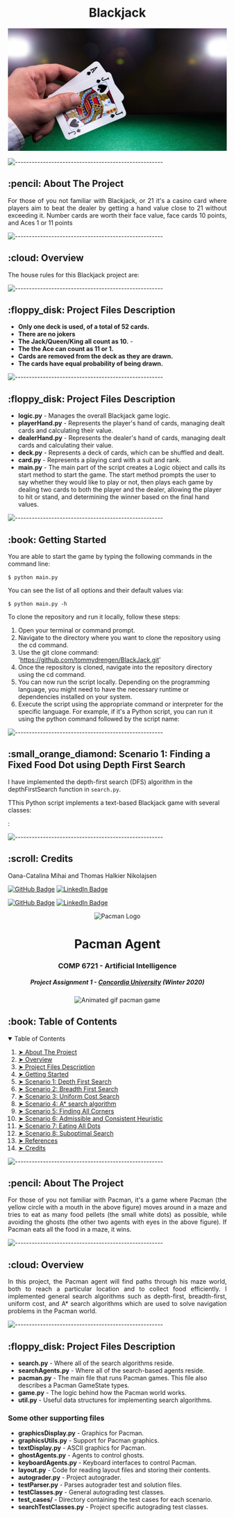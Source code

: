 </p>
<h1 align="center"> Blackjack </h1>

<p align="center"> 
  <img src="blackjack.jpg" alt="Animated gif pacman game" height="282px" width="637">
</p>


![-----------------------------------------------------](https://raw.githubusercontent.com/andreasbm/readme/master/assets/lines/rainbow.png)

<!-- ABOUT THE PROJECT -->
<h2 id="about-the-project"> :pencil: About The Project</h2>

<p align="justify"> 
  For those of you not familiar with Blackjack, or 21 it's a casino card where players aim to beat the dealer by getting a hand value close to 21 without exceeding it. Number cards are worth their face value, face cards 10 points, and Aces 1 or 11 points

</p>

![-----------------------------------------------------](https://raw.githubusercontent.com/andreasbm/readme/master/assets/lines/rainbow.png)

<!-- OVERVIEW -->
<h2 id="overview"> :cloud: Overview</h2>

<p align="justify"> 
  The house rules for this Blackjack project are:

  ![-----------------------------------------------------](https://raw.githubusercontent.com/andreasbm/readme/master/assets/lines/rainbow.png)

<!-- PROJECT FILES DESCRIPTION -->
<h2 id="project-files-description"> :floppy_disk: Project Files Description</h2>

<ul>
  <li><b>Only one deck is used, of a total of 52 cards. </b> 
  <li><b>There are no jokers</b> 
  <li><b>The Jack/Queen/King all count as 10.</b> - 
  <li><b>The the Ace can count as 11 or 1.</b> 
  <li><b>Cards are removed from the deck as they are drawn.</b> 
  <li><b>The cards have equal probability of being drawn.</b> 
</ul>




</p>

![-----------------------------------------------------](https://raw.githubusercontent.com/andreasbm/readme/master/assets/lines/rainbow.png)

<!-- PROJECT FILES DESCRIPTION -->
<h2 id="project-files-description"> :floppy_disk: Project Files Description</h2>

<ul>
  <li><b>logic.py</b> - Manages the overall Blackjack game logic.</li>
  <li><b>playerHand.py</b> - Represents the player's hand of cards, managing dealt cards and calculating their value.</li>
  <li><b>dealerHand.py</b> - Represents the dealer's hand of cards, managing dealt cards and calculating their value.</li>
  <li><b>deck.py</b> - Represents a deck of cards, which can be shuffled and dealt.</li>
  <li><b>card.py</b> - Represents a playing card with a suit and rank.</li>
  <li><b>main.py</b> - The main part of the script creates a Logic object and calls its start method to start the game. The start method prompts the user to say whether they would like to play or not, then plays each game by dealing two cards to both the player and the dealer, allowing the player to hit or stand, and determining the winner based on the final hand values.</li>

</ul>

![-----------------------------------------------------](https://raw.githubusercontent.com/andreasbm/readme/master/assets/lines/rainbow.png)

<!-- GETTING STARTED -->
<h2 id="getting-started"> :book: Getting Started</h2>

<p>You are able to start the game by typing the following commands in the command line:</p>
<pre><code>$ python main.py</code></pre>

<p>You can see the list of all options and their default values via:</p>
<pre><code>$ python main.py -h</code></pre>


To clone the repository and run it locally, follow these steps:
1) Open your terminal or command prompt. <br>
2) Navigate to the directory where you want to clone the repository using the cd command. <br> 
3) Use the git clone command:<br>
'https://github.com/tommydrengen/BlackJack.git'
4) Once the repository is cloned, navigate into the repository directory using the cd command. <br>
5) You can now run the script locally. Depending on the programming language, you might need to have the necessary runtime or dependencies installed on your system. <br>
6) Execute the script using the appropriate command or interpreter for the specific language. For example, if it's a Python script, you can run it using the python command followed by the script name:

![-----------------------------------------------------](https://raw.githubusercontent.com/andreasbm/readme/master/assets/lines/rainbow.png)

<!-- SCENARIO1 -->
<h2 id="scenario1"> :small_orange_diamond: Scenario 1: Finding a Fixed Food Dot using Depth First Search</h2>

<p>I have implemented the depth-first search (DFS) algorithm in the depthFirstSearch function in <code>search.py</code>.</p>
<p>TThis Python script implements a text-based Blackjack game with several classes:


:</p>


![-----------------------------------------------------](https://raw.githubusercontent.com/andreasbm/readme/master/assets/lines/rainbow.png)

<!-- CREDITS -->
<h2 id="credits"> :scroll: Credits</h2>

Oana-Catalina Mihai and Thomas Halkier Nikolajsen

[![GitHub Badge](https://img.shields.io/badge/GitHub-100000?style=for-the-badge&logo=github&logoColor=white)](https://github.com/Catalina-Mihai)
[![LinkedIn Badge](https://img.shields.io/badge/LinkedIn-0077B5?style=for-the-badge&logo=linkedin&logoColor=white)](https://www.linkedin.com/in/catalina-oana-m/)

[![GitHub Badge](https://img.shields.io/badge/GitHub-100000?style=for-the-badge&logo=github&logoColor=white)](https://github.com/tommydrengen/)
[![LinkedIn Badge](https://img.shields.io/badge/LinkedIn-0077B5?style=for-the-badge&logo=linkedin&logoColor=white)](https://www.linkedin.com/in/thomas-halkier-nicolajsen-60b7a4126/)





<p align="center"> 
  <img src="gif/Pacman Logo2.jpg" alt="Pacman Logo" width="80px" height="80px">
</p>
<h1 align="center"> Pacman Agent </h1>
<h3 align="center"> COMP 6721 - Artificial Intelligence </h3>
<h5 align="center"> Project Assignment 1 - <a href="https://www.concordia.ca/">Concordia University</a> (Winter 2020) </h5>

<p align="center"> 
  <img src="gif/pacman_game.gif" alt="Animated gif pacman game" height="282px" width="637">
</p>

<!-- TABLE OF CONTENTS -->
<h2 id="table-of-contents"> :book: Table of Contents</h2>

<details open="open">
  <summary>Table of Contents</summary>
  <ol>
    <li><a href="#about-the-project"> ➤ About The Project</a></li>
    <li><a href="#overview"> ➤ Overview</a></li>
    <li><a href="#project-files-description"> ➤ Project Files Description</a></li>
    <li><a href="#getting-started"> ➤ Getting Started</a></li>
    <li><a href="#scenario1"> ➤ Scenario 1: Depth First Search </a></li>
    <li><a href="#scenario2"> ➤ Scenario 2: Breadth First Search </a></li>
    <li><a href="#scenario3"> ➤ Scenario 3: Uniform Cost Search </a></li>
    <li><a href="#scenario4"> ➤ Scenario 4: A* search algorithm </a></li>
    <li><a href="#scenario5"> ➤ Scenario 5: Finding All Corners </a></li>
    <li><a href="#scenario6"> ➤ Scenario 6: Admissible and Consistent Heuristic </a></li>
    <li><a href="#scenario7"> ➤ Scenario 7: Eating All Dots </a></li>
    <li><a href="#scenario8"> ➤ Scenario 8: Suboptimal Search </a></li>
    <li><a href="#references"> ➤ References</a></li>
    <li><a href="#credits"> ➤ Credits</a></li>
  </ol>
</details>

![-----------------------------------------------------](https://raw.githubusercontent.com/andreasbm/readme/master/assets/lines/rainbow.png)

<!-- ABOUT THE PROJECT -->
<h2 id="about-the-project"> :pencil: About The Project</h2>

<p align="justify"> 
  For those of you not familiar with Pacman, it's a game where Pacman (the yellow circle with a mouth in the above figure) moves around in a maze and tries to eat as many food pellets (the small white dots) as possible, while avoiding the ghosts (the other two agents with eyes in the above figure). If Pacman eats all the food in a maze, it wins.
</p>

![-----------------------------------------------------](https://raw.githubusercontent.com/andreasbm/readme/master/assets/lines/rainbow.png)

<!-- OVERVIEW -->
<h2 id="overview"> :cloud: Overview</h2>

<p align="justify"> 
  In this project, the Pacman agent will find paths through his maze world, both to reach a particular location and to collect food efficiently. I implemented general search algorithms such as depth-first, breadth-first, uniform cost, and A* search algorithms which are used to solve navigation problems in the Pacman world.
</p>

![-----------------------------------------------------](https://raw.githubusercontent.com/andreasbm/readme/master/assets/lines/rainbow.png)

<!-- PROJECT FILES DESCRIPTION -->
<h2 id="project-files-description"> :floppy_disk: Project Files Description</h2>

<ul>
  <li><b>search.py</b> - Where all of the search algorithms reside.</li>
  <li><b>searchAgents.py</b> - Where all of the search-based agents reside.</li>
  <li><b>pacman.py</b> - The main file that runs Pacman games. This file also describes a Pacman GameState types.</li>
  <li><b>game.py</b> - The logic behind how the Pacman world works.</li>
  <li><b>util.py</b> - Useful data structures for implementing search algorithms.</li>
</ul>

<h3>Some other supporting files</h3>
<ul>
  <li><b>graphicsDisplay.py</b> - Graphics for Pacman.</li>
  <li><b>graphicsUtils.py</b> - Support for Pacman graphics.</li>
  <li><b>textDisplay.py</b> - ASCII graphics for Pacman.</li>
  <li><b>ghostAgents.py</b> - Agents to control ghosts.</li>
  <li><b>keyboardAgents.py</b> - Keyboard interfaces to control Pacman.</li>
  <li><b>layout.py</b> - Code for reading layout files and storing their contents.</li>
  <li><b>autograder.py</b> - Project autograder.</li>
  <li><b>testParser.py</b> - Parses autograder test and solution files.</li>
  <li><b>testClasses.py</b> - General autograding test classes.</li>
  <li><b>test_cases/</b> - Directory containing the test cases for each scenario.</li>
  <li><b>searchTestClasses.py</b> - Project specific autograding test classes.</li>
</ul>

